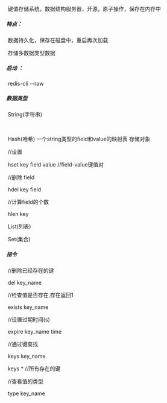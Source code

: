 
​	键值存储系统，数据结构服务器，开源，原子操作，保存在内存中

##### 特点：

​	数据持久化，保存在磁盘中，重启再次加载

​	存储多数据类型数据

##### 启动 ： 

​	redis-cli --raw

##### 数据类型

​	String(字符串)

​		

​	Hash(哈希)  一个string类型的field和value的映射表 存储对象

​		//设置

​		hset key field value //field-value键值对

​		//删除 field

​		hdel key field

​		//计算field的个数

​		hlen key

​	List(列表)

​	Set(集合)

##### 指令

​	//删除已经存在的键	

​	del key_name 

​	//检查值是否存在,存在返回1

​	exists key_name

​	//设置过期时间(s)

​	expire key_name time

​	//通过键查找

​	keys key_name 

​	keys * //所有存在的键

​	//查看值的类型

​	type key_name

​	
